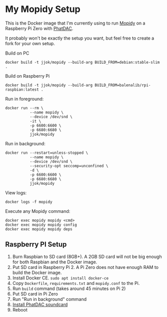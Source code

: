 My Mopidy Setup
===============

This is the Docker image that I'm currently using to run [Mopidy](https://www.mopidy.com/) on a Raspberry Pi Zero with
[PhatDAC](https://shop.pimoroni.com/products/phat-dac).

It probably won't be exactly the setup you want, but feel free to create a fork for your own setup.

Build on PC

    docker build -t jjok/mopidy --build-arg BUILD_FROM=debian:stable-slim .

Build on Raspberry Pi

    docker build -t jjok/mopidy --build-arg BUILD_FROM=balenalib/rpi-raspbian:latest .

Run in foreground:

    docker run --rm \
               --name mopidy \
               --device /dev/snd \
               -it \
               -p 6600:6600 \
               -p 6680:6680 \
               jjok/mopidy

Run in background:

    docker run --restart=unless-stopped \
               --name mopidy \
               --device /dev/snd \
               --security-opt seccomp=unconfined \
               -d \
               -p 6600:6600 \
               -p 6680:6680 \
               jjok/mopidy

View logs:

    docker logs -f mopidy

Execute any Mopidy command:

    docker exec mopidy mopidy <cmd>
    docker exec mopidy mopidy config
    docker exec mopidy mopidy deps


Raspberry PI Setup
------------------

1. Burn Raspbian to SD card (8GB+).
   A 2GB SD card will not be big enough for both Raspbian and the Docker image.
2. Put SD card in Raspberry Pi 2.
   A Pi Zero does not have enough RAM to build the Docker image.
3. Install Docker CE. `sudo apt install docker-ce`
4. Copy `Dockerfile`, `requirements.txt` and `mopidy.conf` to the Pi.
5. Run `build` command (takes around 45 minutes on Pi 2)
6. Put SD card in Pi Zero
7. Run "Run in background" command
8. [Install PhatDAC soundcard](https://learn.pimoroni.com/tutorial/phat/raspberry-pi-phat-dac-install)
9. Reboot
